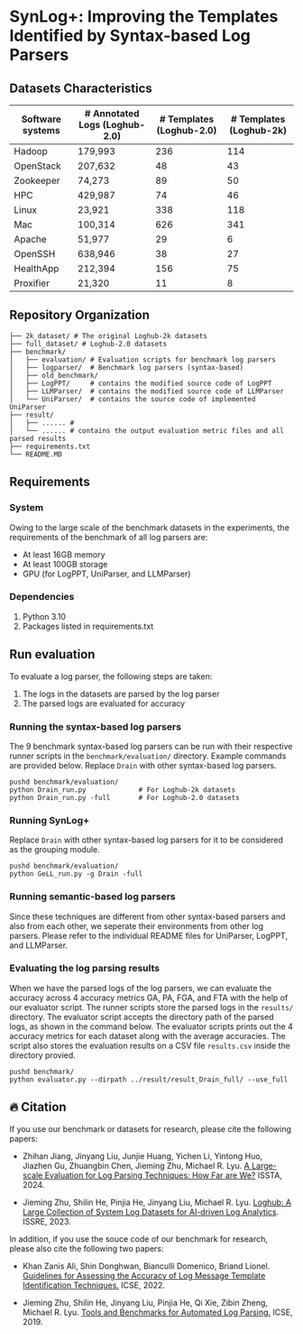 # SynLog+: Improving the Templates Identified by Syntax-based Log Parsers

## Datasets Characteristics

| Software systems          | # Annotated Logs (Loghub-2.0) | # Templates  (Loghub-2.0) | # Templates (Loghub-2k) |
| ------------------------- | ------------------------- | --------------------- | ----------------------- |
| Hadoop                    | 179,993                   | 236                   | 114                     |
| OpenStack                 | 207,632                   | 48                    | 43                      |
| Zookeeper                 | 74,273                    | 89                    | 50                      |
| HPC                       | 429,987                   | 74                    | 46                      |
| Linux                     | 23,921                    | 338                   | 118                     |
| Mac                       | 100,314                   | 626                   | 341                     |
| Apache                    | 51,977                    | 29                    | 6                       |
| OpenSSH                   | 638,946                   | 38                    | 27                      |
| HealthApp                 | 212,394                   | 156                   | 75                      |
| Proxifier                 | 21,320                    | 11                    | 8                       |


## Repository Organization

```
├── 2k_dataset/ # The original Loghub-2k datasets
├── full_dataset/ # Loghub-2.0 datasets
├── benchmark/
│   ├── evaluation/ # Evaluation scripts for benchmark log parsers
│   ├── logparser/  # Benchmark log parsers (syntax-based)
│   ├── old_benchmark/
│   ├── LogPPT/     # contains the modified source code of LogPPT
│   ├── LLMParser/  # contains the modified source code of LLMParser
│   └── UniParser/  # contains the source code of implemented UniParser
├── result/
│   ├── ...... #
│   └── ...... # contains the output evaluation metric files and all parsed results
├── requirements.txt
└── README.MD
```

## Requirements

### System

Owing to the large scale of the benchmark datasets in the experiments, the
requirements of the benchmark of all log parsers are:

- At least 16GB memory
- At least 100GB storage
- GPU (for LogPPT, UniParser, and LLMParser)

### Dependencies

1. Python 3.10
2. Packages listed in requirements.txt


## Run evaluation

To evaluate a log parser, the following steps are taken:

1. The logs in the datasets are parsed by the log parser
2. The parsed logs are evaluated for accuracy

### Running the syntax-based log parsers

The 9 benchmark syntax-based log parsers can be run with their respective runner
scripts in the `benchmark/evaluation/` directory. Example commands are provided
below.  Replace `Drain` with other syntax-based log parsers.

```
pushd benchmark/evaluation/
python Drain_run.py             # For Loghub-2k datasets
python Drain_run.py -full       # For Loghub-2.0 datasets
```

### Running SynLog+

Replace `Drain` with other syntax-based log parsers for it to be considered as
the grouping module.

```
pushd benchmark/evaluation/
python GeLL_run.py -g Drain -full
```

### Running semantic-based log parsers

Since these techniques are different from other syntax-based parsers and also
from each other, we seperate their environments from other log parsers.  Please
refer to the individual README files for UniParser, LogPPT, and LLMParser.


### Evaluating the log parsing results

When we have the parsed logs of the log parsers, we can evaluate the accuracy
across 4 accuracy metrics GA, PA, FGA, and FTA with the help of our evaluator
script. The runner scripts store the parsed logs in the `results/` directory.
The evaluator script accepts the directory path of the parsed logs, as shown in
the command below.  The evaluator scripts prints out the 4 accuracy metrics for
each dataset along with the average accuracies.  The script also stores the
evaluation results on a CSV file `results.csv` inside the directory provied.

```
pushd benchmark/
python evaluator.py --dirpath ../result/result_Drain_full/ --use_full
```


## 🔥 Citation

If you use our benchmark or datasets for research, please cite the following papers:

- Zhihan Jiang, Jinyang Liu, Junjie Huang, Yichen Li, Yintong Huo, Jiazhen Gu, Zhuangbin Chen, Jieming Zhu, Michael R. Lyu. [A Large-scale Evaluation for Log Parsing Techniques: How Far are We?](https://arxiv.org/abs/2308.10828) ISSTA, 2024.

- Jieming Zhu, Shilin He, Pinjia He, Jinyang Liu, Michael R. Lyu. [Loghub: A Large Collection of System Log Datasets for AI-driven Log Analytics](https://arxiv.org/abs/2008.06448). ISSRE, 2023.

In addition, if you use the souce code of our benchmark for research, please also cite the following two papers:

- Khan Zanis Ali, Shin Donghwan, Bianculli Domenico, Briand Lionel. [Guidelines for Assessing the Accuracy of Log Message Template Identification Techniques.](https://dl.acm.org/doi/abs/10.1145/3510003.3510101) ICSE, 2022.

- Jieming Zhu, Shilin He, Jinyang Liu, Pinjia He, Qi Xie, Zibin Zheng, Michael R. Lyu. [Tools and Benchmarks for Automated Log Parsing.](https://arxiv.org/abs/1811.03509) ICSE, 2019.
